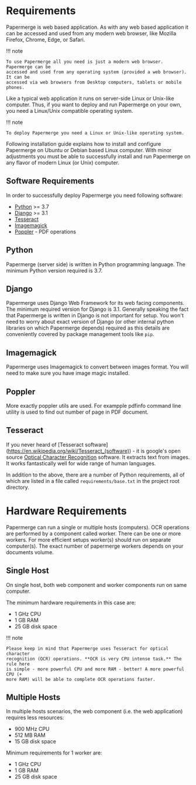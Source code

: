# Requirements

Papermerge is web based application. As with any web based application it can be
accessed and used from any modern web browser, like Mozilla Firefox, Chrome,
Edge, or Safari.

!!! note

    To use Papermerge all you need is just a modern web browser. Papermerge can be
    accessed and used from any operating system (provided a web browser). It can be
    accessed via web browsers from Desktop computers, tablets or mobile phones.


Like a typical web application it runs on server-side Linux or Unix-like
computer. Thus, if you want to deploy and run Papermerge on your own, you need a
Linux/Unix compatible operating system.

!!! note

    To deploy Papermerge you need a Linux or Unix-like operating system.

Following installation guide explains how to install and configure Papermerge
on Ubuntu or Debian based Linux computer. With minor adjustments you must be
able to successfully install and run Papermerge on any flavor of modern Linux
(or Unix) computer.


## Software Requirements


In order to successfully deploy Papermerge you need following software:

* [Python](https://www.python.org/>) >= 3.7
* [Django](https://www.djangoproject.com/) >= 3.1
* [Tesseract](https://github.com/tesseract-ocr/tesseract)
* [Imagemagick](https://imagemagick.org/script/index.php)
* [Poppler](https://poppler.freedesktop.org/) - PDF operations

## Python

Papermerge (server side) is written in Python programming language. The
minimum Python version required is 3.7.


## Django

Papermerge uses Django Web Framework for its web facing components. The
minimum required version for Django is 3.1. Generally speaking the fact that
Papermerge is written in Django is not important for setup. You won't need to
worry about exact version of Django (or other internal python libraries on
which Papermerge depends) required as this details are conveniently covered by
package management tools like ``pip``.

## Imagemagick


Papermerge uses Imagemagick to convert between images format. You will need to make sure
you have image magic installed.

## Poppler

More exactly poppler utils are used. For exampple pdfinfo command line
utility is used to find out number of page in PDF document.

## Tesseract


If you never heard of [Tesseract software]
(https://en.wikipedia.org/wiki/Tesseract_(software)) - it is google's open
source [Optical Character Recognition](https://en.wikipedia.org/wiki/Optical_character_recognition) software.  It
extracts text from images. It works fantastically well for wide range of
human languages.


In addition to the above, there are a number of Python requirements, all of
which are listed in a file called ``requirements/base.txt`` in the project
root directory.


# Hardware Requirements


Papermerge can run a single or multiple hosts (computers). OCR operations are
performed by a component called worker. There can be one or more workers. For
more efficient setups worker(s) should run on separate computer(s). The exact
number of papermerge workers depends on your documents volume.

## Single Host

On single host, both web component and worker components run on same computer.

The minimum hardware requirements in this case are:

* 1 GHz CPU
* 1 GB RAM
* 25 GB disk space

!!! note

    Please keep in mind that Papermerge uses Tesseract for optical character
    recognition (OCR) operations. **OCR is very CPU intense task.** The rule here
    is simple - more powerful CPU and more RAM - better! A more powerful CPU (+
    more RAM) will be able to complete OCR operations faster.


## Multiple Hosts

In multiple hosts scenarios, the web component (i.e. the web application)
requires less resources:

* 900 MHz CPU
* 512 MB RAM
* 15 GB disk space

Minimum requirements for 1 worker are:

* 1 GHz CPU
* 1 GB RAM
* 25 GB disk space